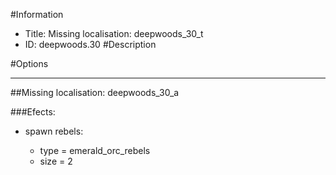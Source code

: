 #Information
 - Title: Missing localisation: deepwoods_30_t
 - ID: deepwoods.30
#Description

#Options

___
##Missing localisation: deepwoods_30_a

###Efects:<ul><li>spawn rebels:</li><ul><li>type = emerald_orc_rebels</li><li>size = 2</li></ul></ul>
